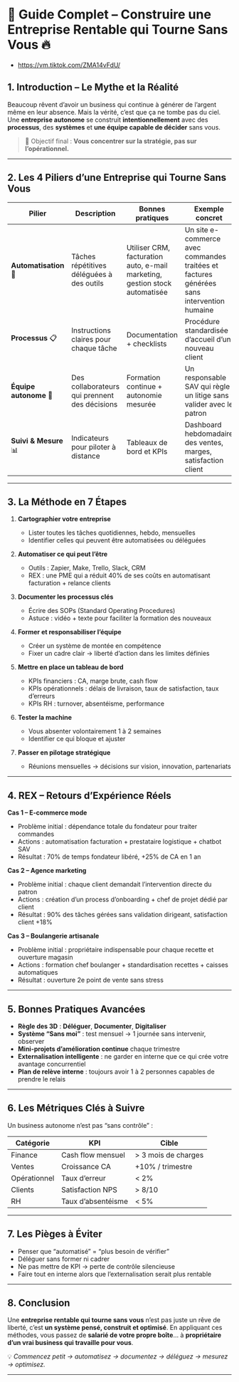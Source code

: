 # 🚀 Guide Complet – Construire une **Entreprise Rentable qui Tourne Sans Vous** 🔥

- https://vm.tiktok.com/ZMA14vFdU/

## **1. Introduction – Le Mythe et la Réalité**

Beaucoup rêvent d’avoir un business qui continue à générer de l’argent même en leur absence.
Mais la vérité, c’est que ça ne tombe pas du ciel.
Une **entreprise autonome** se construit **intentionnellement** avec des **processus**, des **systèmes** et **une équipe capable de décider** sans vous.

> 🎯 Objectif final : **Vous concentrer sur la stratégie, pas sur l’opérationnel.**

---

## **2. Les 4 Piliers d’une Entreprise qui Tourne Sans Vous**

| Pilier                 | Description                                   | Bonnes pratiques                                                            | Exemple concret                                                                           |
| ---------------------- | --------------------------------------------- | --------------------------------------------------------------------------- | ----------------------------------------------------------------------------------------- |
| **Automatisation** 🤖  | Tâches répétitives déléguées à des outils     | Utiliser CRM, facturation auto, e-mail marketing, gestion stock automatisée | Un site e-commerce avec commandes traitées et factures générées sans intervention humaine |
| **Processus** 📋       | Instructions claires pour chaque tâche        | Documentation + checklists                                                  | Procédure standardisée d’accueil d’un nouveau client                                      |
| **Équipe autonome** 👥 | Des collaborateurs qui prennent des décisions | Formation continue + autonomie mesurée                                      | Un responsable SAV qui règle un litige sans valider avec le patron                        |
| **Suivi & Mesure** 📊  | Indicateurs pour piloter à distance           | Tableaux de bord et KPIs                                                    | Dashboard hebdomadaire des ventes, marges, satisfaction client                            |

---

## **3. La Méthode en 7 Étapes**

1. **Cartographier votre entreprise**

   * Lister toutes les tâches quotidiennes, hebdo, mensuelles
   * Identifier celles qui peuvent être automatisées ou déléguées

2. **Automatiser ce qui peut l’être**

   * Outils : Zapier, Make, Trello, Slack, CRM
   * REX : une PME qui a réduit 40% de ses coûts en automatisant facturation + relance clients

3. **Documenter les processus clés**

   * Écrire des SOPs (Standard Operating Procedures)
   * Astuce : vidéo + texte pour faciliter la formation des nouveaux

4. **Former et responsabiliser l’équipe**

   * Créer un système de montée en compétence
   * Fixer un cadre clair → liberté d’action dans les limites définies

5. **Mettre en place un tableau de bord**

   * KPIs financiers : CA, marge brute, cash flow
   * KPIs opérationnels : délais de livraison, taux de satisfaction, taux d’erreurs
   * KPIs RH : turnover, absentéisme, performance

6. **Tester la machine**

   * Vous absenter volontairement 1 à 2 semaines
   * Identifier ce qui bloque et ajuster

7. **Passer en pilotage stratégique**

   * Réunions mensuelles → décisions sur vision, innovation, partenariats

---

## **4. REX – Retours d’Expérience Réels**

**Cas 1 – E-commerce mode**

* Problème initial : dépendance totale du fondateur pour traiter commandes
* Actions : automatisation facturation + prestataire logistique + chatbot SAV
* Résultat : 70% de temps fondateur libéré, +25% de CA en 1 an

**Cas 2 – Agence marketing**

* Problème initial : chaque client demandait l’intervention directe du patron
* Actions : création d’un process d’onboarding + chef de projet dédié par client
* Résultat : 90% des tâches gérées sans validation dirigeant, satisfaction client +18%

**Cas 3 – Boulangerie artisanale**

* Problème initial : propriétaire indispensable pour chaque recette et ouverture magasin
* Actions : formation chef boulanger + standardisation recettes + caisses automatiques
* Résultat : ouverture 2e point de vente sans stress

---

## **5. Bonnes Pratiques Avancées**

* **Règle des 3D** : **Déléguer**, **Documenter**, **Digitaliser**
* **Système “Sans moi”** : test mensuel → 1 journée sans intervenir, observer
* **Mini-projets d’amélioration continue** chaque trimestre
* **Externalisation intelligente** : ne garder en interne que ce qui crée votre avantage concurrentiel
* **Plan de relève interne** : toujours avoir 1 à 2 personnes capables de prendre le relais

---

## **6. Les Métriques Clés à Suivre**

Un business autonome n’est pas “sans contrôle” :

| Catégorie    | KPI                | Cible               |
| ------------ | ------------------ | ------------------- |
| Finance      | Cash flow mensuel  | > 3 mois de charges |
| Ventes       | Croissance CA      | +10% / trimestre    |
| Opérationnel | Taux d’erreur      | < 2%                |
| Clients      | Satisfaction NPS   | > 8/10              |
| RH           | Taux d’absentéisme | < 5%                |

---

## **7. Les Pièges à Éviter**

* Penser que “automatisé” = “plus besoin de vérifier”
* Déléguer sans former ni cadrer
* Ne pas mettre de KPI → perte de contrôle silencieuse
* Faire tout en interne alors que l’externalisation serait plus rentable

---

## **8. Conclusion**

Une **entreprise rentable qui tourne sans vous** n’est pas juste un rêve de liberté, c’est **un système pensé, construit et optimisé**.
En appliquant ces méthodes, vous passez de **salarié de votre propre boîte**… à **propriétaire d’un vrai business qui travaille pour vous**.

💡 *Commencez petit → automatisez → documentez → déléguez → mesurez → optimisez.*

---

